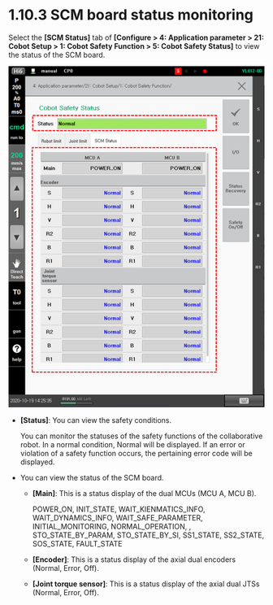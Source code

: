 # 1.10.3 SCM board status monitoring

Select the **\[SCM Status]** tab of **\[Configure > 4: Application parameter > 21: Cobot Setup > 1: Cobot Safety Function > 5: Cobot Safety Status]** to view the status of the SCM board.

![Figure 15 Safety conditions of the collaborative robot: SCM status](<../../.gitbook/assets/image (19).png>)

*   **\[Status]**: You can view the safety conditions.

    You can monitor the statuses of the safety functions of the collaborative robot. In a normal condition, Normal will be displayed. If an error or violation of a safety function occurs, the pertaining error code will be displayed.


* You can view the status of the SCM board.
  *   **\[Main]**: This is a status display of the dual MCUs (MCU A, MCU B).

      POWER\_ON, INIT\_STATE, WAIT\_KIENMATICS\_INFO, WAIT\_DYNAMICS\_INFO, WAIT\_SAFE\_PARAMETER, INITIAL\_MONITORING, NORMAL\_OPERATION, , STO\_STATE\_BY\_PARAM, STO\_STATE\_BY\_SI, SS1\_STATE, SS2\_STATE, SOS\_STATE, FAULT\_STATE
  * **\[Encoder]**: This is a status display of the axial dual encoders (Normal, Error, Off).
  * **\[Joint torque sensor]**: This is a status display of the axial dual JTSs (Normal, Error, Off).

